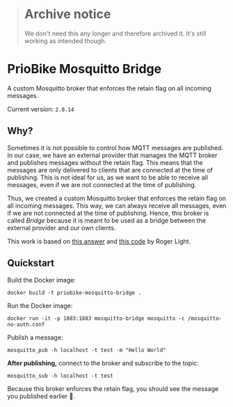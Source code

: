 > # Archive notice
> We don't need this any longer and therefore archived it. It's still working as intended though.

# PrioBike Mosquitto Bridge

A custom Mosquitto broker that enforces the retain flag on all incoming messages.

Current version: `2.0.14`

## Why?

Sometimes it is not possible to control how MQTT messages are published. In our case, we have an external provider that manages the MQTT broker and publishes messages without the retain flag. This means that the messages are only delivered to clients that are connected at the time of publishing. This is not ideal for us, as we want to be able to receive all messages, even if we are not connected at the time of publishing.

Thus, we created a custom Mosquitto broker that enforces the retain flag on all incoming messages. This way, we can always receive all messages, even if we are not connected at the time of publishing. Hence, this broker is called *Bridge* because it is meant to be used as a bridge between the external provider and our own clients.

This work is based on [this answer](https://forum.cedalo.com/t/setup-mosquitto-to-treat-all-messages-as-retained/296/2) and [this code](https://github.com/eclipse/mosquitto/blob/1382fded00fa0f77d1eb04a3e0279ee3a0500681/plugins/examples/force-retain/mosquitto_force_retain.c) by Roger Light.

## Quickstart

Build the Docker image:

```
docker build -t priobike-mosquitto-bridge .
```

Run the Docker image:

```
docker run -it -p 1883:1883 mosquitto-bridge mosquitto -c /mosquitto-no-auth.conf
```

Publish a message:

```
mosquitto_pub -h localhost -t test -m "Hello World"
```

**After publishing,** connect to the broker and subscribe to the topic:

```
mosquitto_sub -h localhost -t test
```

Because this broker enforces the retain flag, you should see the message you published earlier 🎉.

